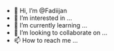 - 👋 Hi, I’m @Fadiijan
- 👀 I’m interested in ...
- 🌱 I’m currently learning ...
- 💞️ I’m looking to collaborate on ...
- 📫 How to reach me ...

<!---
Fadiijan/Fadiijan is a ✨ special ✨ repository because its `README.md` (this file) appears on your GitHub profile.
You can click the Preview link to take a look at your changes.
--->

